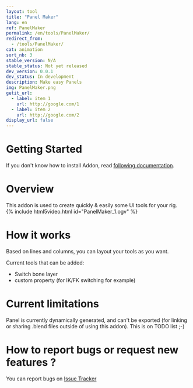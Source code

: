 ```yaml
---
layout: tool
title: "Panel Maker"
lang: en
ref: PanelMaker
permalink: /en/tools/PanelMaker/
redirect_from:
  - /tools/PanelMaker/
cat: animation
sort_nb: 3
stable_version: N/A
stable_status: Not yet released
dev_version: 0.0.1
dev_status: In development
description: Make easy Panels
img: PanelMaker.png
getit_url:
  - label: item 1
    url: http://google.com/1
  - label: item 2
    url: http://google.com/2
display_url: false
---
```


# Getting Started
If you don't know how to install Addon, read [following documentation][1].  

# Overview

This addon is used to create quickly & easily some UI tools for your rig.  
{% include html5video.html id="PanelMaker_1.ogv" %}

# How it works

Based on lines and columns, you can layout your tools as you want.  

Current tools that can be added:  
*  Switch bone layer
*  custom property (for IK/FK switching for example)

# Current limitations
Panel is currently dynamically generated, and can't be exported (for linking or sharing .blend files outside of using this addon). This is on TODO list ;-)

# How to report bugs or request new features ?
You can report bugs on [Issue Tracker][2]

[1]: {{site.base_url}}/en/AddonInstallation/
[2]: https://github.com/julienduroure/BleRiFa/issues/
